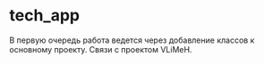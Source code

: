 # tech_app
В первую очередь работа ведется через добавление классов к основному проекту.
Связи с проектом VLiMeH.
